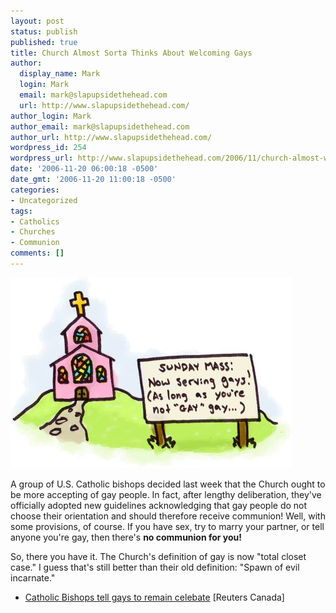 ```yaml
---
layout: post
status: publish
published: true
title: Church Almost Sorta Thinks About Welcoming Gays
author:
  display_name: Mark
  login: Mark
  email: mark@slapupsidethehead.com
  url: http://www.slapupsidethehead.com/
author_login: Mark
author_email: mark@slapupsidethehead.com
author_url: http://www.slapupsidethehead.com/
wordpress_id: 254
wordpress_url: http://www.slapupsidethehead.com/2006/11/church-almost-welcomes-gays/
date: '2006-11-20 06:00:18 -0500'
date_gmt: '2006-11-20 11:00:18 -0500'
categories:
- Uncategorized
tags:
- Catholics
- Churches
- Communion
comments: []
---
```

![Sunday Mass](/wp-content/media/2006/11/sunday_mass.jpg)

A group of U.S. Catholic bishops decided last week that the Church ought to be more accepting of gay people. In fact, after lengthy deliberation, they've officially adopted new guidelines acknowledging that gay people do not choose their orientation and should therefore receive communion! Well, with some provisions, of course. If you have sex, try to marry your partner, or tell anyone you're gay, then there's **no communion for you!**

So, there you have it. The Church's definition of gay is now "total closet case." I guess that's still better than their old definition: "Spawn of evil incarnate."

- [Catholic Bishops tell gays to remain celebate](http://ca.today.reuters.com/news/newsArticle.aspx?type=topNews&storyID=2006-11-14T194103Z_01_N14319897_RTRIDST_0_NEWS-RELIGION-GAYS-COL.XML&archived=False) [Reuters Canada]

